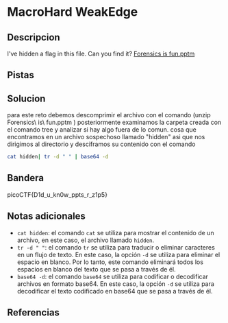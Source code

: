 # MacroHard WeakEdge


## Descripcion
I've hidden a flag in this file. Can you find it? [Forensics is fun.pptm](https://mercury.picoctf.net/static/52da699e0f203321c7c90ab56ea912d8/Forensics%20is%20fun.pptm)

## Pistas


## Solucion
para este reto debemos descomprimir el archivo con el comando (unzip Forensics\ is\ fun.pptm
) posteriormente examinamos la carpeta creada con el comando tree y analizar si hay algo fuera de lo comun. cosa que encontramos en un archivo sospechoso llamado "hidden"
asi que nos dirigimos al directorio y desciframos su contenido con el comando
```bash
cat hidden| tr -d " " | base64 -d
```
## Bandera
picoCTF{D1d_u_kn0w_ppts_r_z1p5}
## Notas adicionales
-   `cat hidden`: el comando `cat` se utiliza para mostrar el contenido de un archivo, en este caso, el archivo llamado `hidden`.
-   `tr -d " "`: el comando `tr` se utiliza para traducir o eliminar caracteres en un flujo de texto. En este caso, la opción `-d` se utiliza para eliminar el espacio en blanco. Por lo tanto, este comando eliminará todos los espacios en blanco del texto que se pasa a través de él.
-   `base64 -d`: el comando `base64` se utiliza para codificar o decodificar archivos en formato base64. En este caso, la opción `-d` se utiliza para decodificar el texto codificado en base64 que se pasa a través de él.

## Referencias
